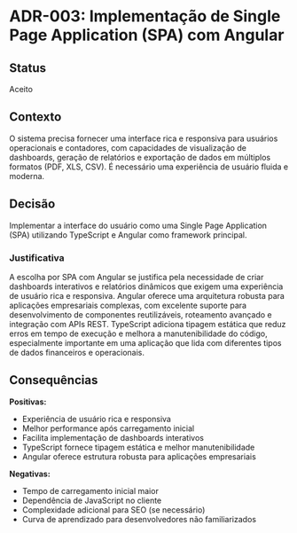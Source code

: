 # ADR-003: Implementação de Single Page Application (SPA) com Angular

## Status

Aceito

## Contexto

O sistema precisa fornecer uma interface rica e responsiva para usuários operacionais e contadores, com capacidades de visualização de dashboards, geração de relatórios e exportação de dados em múltiplos formatos (PDF, XLS, CSV). É necessário uma experiência de usuário fluida e moderna.

## Decisão

Implementar a interface do usuário como uma Single Page Application (SPA) utilizando TypeScript e Angular como framework principal.

### Justificativa

A escolha por SPA com Angular se justifica pela necessidade de criar dashboards interativos e relatórios dinâmicos que exigem uma experiência de usuário rica e responsiva. Angular oferece uma arquitetura robusta para aplicações empresariais complexas, com excelente suporte para desenvolvimento de componentes reutilizáveis, roteamento avançado e integração com APIs REST. TypeScript adiciona tipagem estática que reduz erros em tempo de execução e melhora a manutenibilidade do código, especialmente importante em uma aplicação que lida com diferentes tipos de dados financeiros e operacionais.

## Consequências

**Positivas:**

- Experiência de usuário rica e responsiva
- Melhor performance após carregamento inicial
- Facilita implementação de dashboards interativos
- TypeScript fornece tipagem estática e melhor manutenibilidade
- Angular oferece estrutura robusta para aplicações empresariais

**Negativas:**

- Tempo de carregamento inicial maior
- Dependência de JavaScript no cliente
- Complexidade adicional para SEO (se necessário)
- Curva de aprendizado para desenvolvedores não familiarizados
